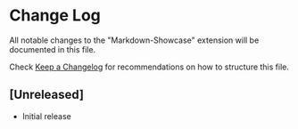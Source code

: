 # Change Log

All notable changes to the "Markdown-Showcase" extension will be documented in this file.

Check [Keep a Changelog](http://keepachangelog.com/) for recommendations on how to structure this file.

## [Unreleased]

- Initial release